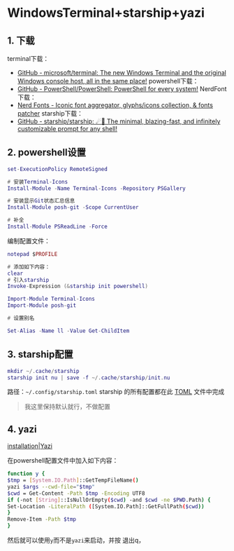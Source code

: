 # WindowsTerminal+starship+yazi

## 1. 下载

terminal下载：
- [GitHub - microsoft/terminal: The new Windows Terminal and the original Windows console host, all in the same place!](https://github.com/microsoft/terminal)
powershell下载：
- [GitHub - PowerShell/PowerShell: PowerShell for every system!](https://github.com/PowerShell/PowerShell)
NerdFont下载：
- [Nerd Fonts - Iconic font aggregator, glyphs/icons collection, & fonts patcher](https://www.nerdfonts.com/font-downloads)
starship下载：
- [GitHub - starship/starship: ☄🌌️ The minimal, blazing-fast, and infinitely customizable prompt for any shell!](https://github.com/starship/starship)


## 2. powershell设置


```lua
set-ExecutionPolicy RemoteSigned

# 安装Terminal-Icons
Install-Module -Name Terminal-Icons -Repository PSGallery

# 安装显示Git状态汇总信息
Install-Module posh-git -Scope CurrentUser

# 补全
Install-Module PSReadLine -Force
```

编制配置文件：

```lua
notepad $PROFILE

# 添加如下内容：
clear
# 引入starship
Invoke-Expression (&starship init powershell)

Import-Module Terminal-Icons
Import-Module posh-git 

# 设置别名

Set-Alias -Name ll -Value Get-ChildItem
```

## 3. starship配置

```lua
mkdir ~/.cache/starship
starship init nu | save -f ~/.cache/starship/init.nu
```

路径：`~/.config/starship.toml`
starship 的所有配置都在此 [TOML](https://github.com/toml-lang/toml) 文件中完成

> 我这里保持默认就行，不做配置




## 4. yazi

[installation|Yazi](https://yazi-rs.github.io/docs/installation)


在powershell配置文件中加入如下内容：
```bash
function y {  
$tmp = [System.IO.Path]::GetTempFileName()  
yazi $args --cwd-file="$tmp"  
$cwd = Get-Content -Path $tmp -Encoding UTF8  
if (-not [String]::IsNullOrEmpty($cwd) -and $cwd -ne $PWD.Path) {  
Set-Location -LiteralPath ([System.IO.Path]::GetFullPath($cwd))  
}  
Remove-Item -Path $tmp  
}
```
然后就可以使用`y`而不是`yazi`来启动，并按 退出q，
